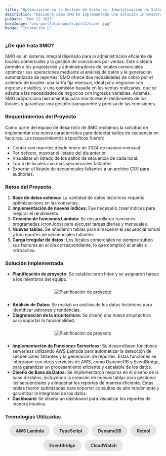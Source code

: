 ```yaml
---
title: "Optimización en la Gestión de Facturas: Identificación de Saltos de Secuencia en SMO"
description: "Descubre cómo SMO ha implementado una solución innovadora para identificar y gestionar saltos de secuencia en facturas, optimizando la administración comercial."
pubDate: "Mar 22 2025"
heroImage: "/my-portfolio/posts/post2/cover.jpg"
badge: "Innovación 🚀"
---
```


### ¿De qué trata SMO?

SMO es un sistema integral diseñado para la administración eficiente de locales comerciales y la gestión de comisiones por ventas. Este sistema permite a los propietarios y administradores de locales comerciales optimizar sus operaciones mediante el análisis de datos y la generación automatizada de reportes. SMO ofrece dos modalidades de cobro por el arriendo de locales: una tarifa fija mensual, ideal para negocios con ingresos estables, y una comisión basada en las ventas realizadas, que se adapta a las necesidades de negocios con ingresos variables. Además, SMO proporciona herramientas para monitorear el rendimiento de los locales y garantizar una gestión transparente y precisa de las comisiones.

### Requerimientos del Proyecto

Como parte del equipo de desarrollo de SMO recibimos la solicitud de implementar una nueva característica para detectar saltos de secuencia en facturas. Los requerimientos específicos fueron:

- Contar con reportes desde enero de 2024 de manera mensual.
- Por defecto, mostrar el listado del día anterior.
- Visualizar un listado de los saltos de secuencia de cada local.
- Top 5 de locales con más secuenciales faltantes.
- Exportar el listado de secuenciales faltantes a un archivo CSV para auditorías.

### Retos del Proyecto

1. **Base de datos extensa:** La cantidad de datos históricos requería optimizaciones en las consultas.
2. **Implementación de nuevos índices:** Fue necesario crear índices para mejorar el rendimiento.
3. **Creación de funciones Lambda:** Se desarrollaron funciones programadas (cronJobs) para ejecutar tareas diarias y mensuales.
4. **Nuevas tablas:** Se añadieron tablas para almacenar el secuencial actual y los reportes de secuenciales faltantes.
5. **Carga irregular de datos:** Los locales comerciales no siempre suben sus facturas en el día correspondiente, lo que complicó el análisis retroactivo.

### Solución Implementada

- **Planificación de proyecto:** Se establecieron hitos y se asignaron tareas a los miembros del equipo.

<div style="text-align: center; solid #ccc; padding: 10px; width: 40%; margin: auto;">
  <img src="/my-portfolio/posts/post2/planning.png" alt="Planificación de proyecto" style="max-width: 100%; height: auto;">
</div>

- **Análisis de Datos:** Se realizó un análisis de los datos históricos para identificar patrones y tendencias.
- **Diagramación de la arquitectura:** Se diseñó una nueva arquitectura para soportar la funcionalidad.

<div style="text-align: center; solid #ccc; padding: 10px; width: 40%; margin: auto;">
  <img src="/my-portfolio/posts/post2/architecture.png" alt="Planificación de proyecto" style="max-width: 100%; height: auto;">
</div>

- **Implementación de Funciones Serverless:** Se desarrollaron funciones serverless utilizando AWS Lambda para automatizar la detección de secuenciales faltantes y la generación de reportes. Estas funciones se integraron con otros servicios de AWS, como DynamoDB y EventBridge, para garantizar un procesamiento eficiente y escalable de los datos.
- **Diseño de Base de Datos:** Se implementaron mejoras en el diseño de la base de datos, incluyendo la creación de nuevas tablas para gestionar los secuenciales y almacenar los reportes de manera eficiente. Estas tablas fueron optimizadas para soportar consultas de alto rendimiento y garantizar la integridad de los datos.
- **Dashboard:** Se diseñó un dashboard para visualizar los reportes de manera intuitiva.

### Tecnologías Utilizadas

<div style="display: flex; flex-wrap: wrap; gap: 10px; justify-content: center;">
  <span style="display: inline-block; background-color: #e6e5e5; border-radius: 20px; padding: 10px 20px; font-size: 14px; font-weight: bold; color: #333;">AWS Lambda</span>
  <span style="display: inline-block; background-color: #e6e5e5; border-radius: 20px; padding: 10px 20px; font-size: 14px; font-weight: bold; color: #333;">TypeScript</span>
  <span style="display: inline-block; background-color: #e6e5e5; border-radius: 20px; padding: 10px 20px; font-size: 14px; font-weight: bold; color: #333;">DynamoDB</span>
  <span style="display: inline-block; background-color: #e6e5e5; border-radius: 20px; padding: 10px 20px; font-size: 14px; font-weight: bold; color: #333;">Retool</span>
  <span style="display: inline-block; background-color: #e6e5e5; border-radius: 20px; padding: 10px 20px; font-size: 14px; font-weight: bold; color: #333;">EventBridge</span>
  <span style="display: inline-block; background-color: #e6e5e5; border-radius: 20px; padding: 10px 20px; font-size: 14px; font-weight: bold; color: #333;">CloudWatch</span>
</div>
